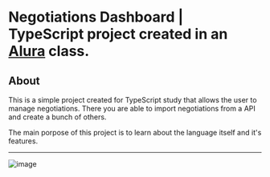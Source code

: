 ﻿# Negotiations Dashboard | TypeScript project created in an [Alura](https://www.alura.com.br/) class.

## About

This is a simple project created for TypeScript study that allows the user to manage negotiations. There you are able to import negotiations from a API and create a bunch of others.

The main porpose of this project is to learn about the language itself and it's features.

<hr>

![image](https://user-images.githubusercontent.com/84547699/223165970-c1015c11-9b8a-4038-9975-475d4e77131e.png)
